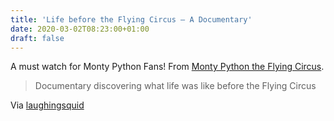 ```yaml
---
title: 'Life before the Flying Circus – A Documentary'
date: 2020-03-02T08:23:00+01:00
draft: false
---
```


A must watch for Monty Python Fans! From [Monty Python the Flying Circus](https://www.youtube.com/watch?v=wYtlFoe-biY&feature=emb_logo).

> Documentary discovering what life was like before the Flying Circus

Via [laughingsquid](https://laughingsquid.com/life-before-monty-pythons-flying-circus/)